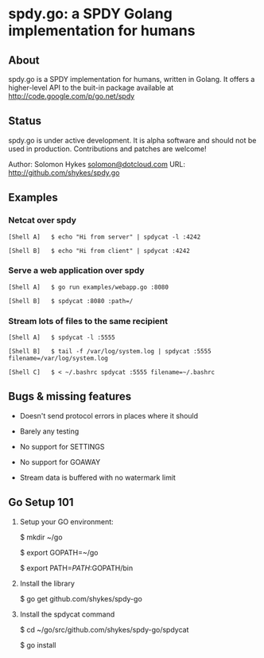 # spdy.go: a SPDY Golang implementation for humans


## About

spdy.go is a SPDY implementation for humans, written in Golang. It offers a higher-level API to the buit-in package available at http://code.google.com/p/go.net/spdy


## Status

spdy.go is under active development. It is alpha software and should not be used in production. Contributions and patches are welcome!

Author: Solomon Hykes <solomon@dotcloud.com>
URL: http://github.com/shykes/spdy.go


## Examples


### Netcat over spdy

    [Shell A]   $ echo "Hi from server" | spdycat -l :4242

    [Shell B]   $ echo "Hi from client" | spdycat :4242

### Serve a web application over spdy

    [Shell A]   $ go run examples/webapp.go :8080

    [Shell B]   $ spdycat :8080 :path=/


### Stream lots of files to the same recipient

    [Shell A]   $ spdycat -l :5555

    [Shell B]   $ tail -f /var/log/system.log | spdycat :5555 filename=/var/log/system.log

    [Shell C]   $ < ~/.bashrc spdycat :5555 filename=~/.bashrc


## Bugs & missing features

* Doesn't send protocol errors in places where it should

* Barely any testing

* No support for SETTINGS

* No support for GOAWAY

* Stream data is buffered with no watermark limit

## Go Setup 101

1. Setup your GO environment:

    $ mkdir ~/go
    
    $ export GOPATH=~/go
    
    $ export PATH=$PATH:$GOPATH/bin

2. Install the library

    $ go get github.com/shykes/spdy-go

3. Install the spdycat command

    $ cd ~/go/src/github.com/shykes/spdy-go/spdycat
    
    $ go install
